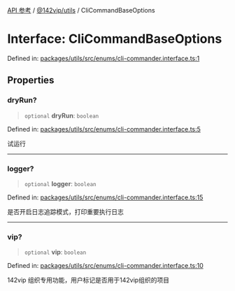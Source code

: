 [API 参考](../../../index.md) / [@142vip/utils](../index.md) / CliCommandBaseOptions

# Interface: CliCommandBaseOptions

Defined in: [packages/utils/src/enums/cli-commander.interface.ts:1](https://github.com/142vip/core-x/blob/15d5bc9ef4bece78c0e60bdf074a2d245f625100/packages/utils/src/enums/cli-commander.interface.ts#L1)

## Properties

### dryRun?

> `optional` **dryRun**: `boolean`

Defined in: [packages/utils/src/enums/cli-commander.interface.ts:5](https://github.com/142vip/core-x/blob/15d5bc9ef4bece78c0e60bdf074a2d245f625100/packages/utils/src/enums/cli-commander.interface.ts#L5)

试运行

***

### logger?

> `optional` **logger**: `boolean`

Defined in: [packages/utils/src/enums/cli-commander.interface.ts:15](https://github.com/142vip/core-x/blob/15d5bc9ef4bece78c0e60bdf074a2d245f625100/packages/utils/src/enums/cli-commander.interface.ts#L15)

是否开启日志追踪模式，打印重要执行日志

***

### vip?

> `optional` **vip**: `boolean`

Defined in: [packages/utils/src/enums/cli-commander.interface.ts:10](https://github.com/142vip/core-x/blob/15d5bc9ef4bece78c0e60bdf074a2d245f625100/packages/utils/src/enums/cli-commander.interface.ts#L10)

142vip 组织专用功能，用户标记是否用于142vip组织的项目
